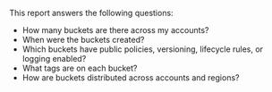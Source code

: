 This report answers the following questions:

- How many buckets are there across my accounts?
- When were the buckets created?
- Which buckets have public policies, versioning, lifecycle rules, or logging enabled?
- What tags are on each bucket?
- How are buckets distributed across accounts and regions?
